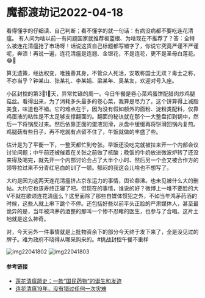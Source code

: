 # 魔都渡劫记2022-04-18

看得懂字的仔细读、自己判断；看不懂字的就一句话：有病没病都不要吃连花清瘟。 有人问为啥以前一有问题国家就推荐板蓝根、为啥现在不推荐了？答：全特么被连花清瘟抢了市场呀！话说这货自己标题都写错字了，你说它究竟严谨不严谨呢，奔溃！再说一遍，连花清瘟是连翘、金银花，不是连花，更不是圣母白莲花。😂💊

算无遗策，经达权变，唯独善其身，不管众人死活，安敢称国士无双？毒士之称，不亦当乎？钟某山、张某礼、李某娟、梁某年、吴某友，欢迎对号入座。

小区封控的第3⃣️1⃣️天，异常忙碌的周一。今日午餐是卷心菜鸡蛋饼配腊肉炒鸡腿菇丝。看得出来，为了消耗多头最多的卷心菜，我算是尽力了。这个饼算得上减脂美食，味道也不错。它的难点在于，因为没有假如额外的面粉、淀粉类配料，仅靠鸡蛋液的粘性是不太足够支撑翻面的。翻面的秘诀就在那个一大整盘扣到锅中，然后一下将锅反过来。然后依靠正面的蛋液润滑，从盘中缓缓再将饼滑回锅内复煎。鸡腿菇有些日子，再不吃就有点留不住了，午饭就做的丰盛了些。

估计是为了平衡一下，一整天都忙到夸张。早饭还没吃完就被拉来开一个内部会议讨论问题；中午前还被催着在关张之前做了核酸；晚饭的牛奶放进微波炉转了还没来得及喝完，就先开一个内部讨论会占了大半个小时、然后另一个会又被合作方的领导拉过来不分青红皂白的训了一顿。郁闷的我这会儿啥也不想写了。

大约是因为这两天连花清瘟挤占京东运力的事情，舆论鼎沸。也未见被什么大的删帖。大约它也该寿终正寝了吧。但现在的事情，谁说的好？微博上一堆不要脸的大V不就在歌颂连花清瘟么？这里面除了那些自媒体惯犯之外，不如当年鸿茅药酒的时候，这些人就上串下跳个不停。还包括好些以前平头正脸的严肃媒体人，甚至最诡异的是，当年被鸿茅药酒整的那叫一个惨不忍睹的医生，也参与了合唱。这片土地就是这么神奇。

对，今天另外一件事情就是上批物资余下的部分今天终于发下来了，全是没见过的牌子。难为政府不晓得从哪采购来的。#挑战封控午餐不重样

<img decoding="async" src="https://i0.wp.com/s2.loli.net/2022/05/02/E6ZF1dw3IJ4f2is.jpg?w=640&#038;ssl=1" alt="img22041802" data-recalc-dims="1" />  
<img decoding="async" src="https://i0.wp.com/s2.loli.net/2022/05/02/a4JulmwFAoMPiKS.jpg?w=640&#038;ssl=1" alt="img22041803" data-recalc-dims="1" /> 

#### 参考链接

  * [莲花清瘟简史：一款“国民药物”的诞生和发迹][1]
  * [连花清瘟19年，没有错过任何一次灾难][2]

 [1]: https://mp.weixin.qq.com/s/M9HcRTRa1mgIqzIoB5cmIw
 [2]: https://mp.weixin.qq.com/s/ome03MWGj4Px67nNSfMZcQ
